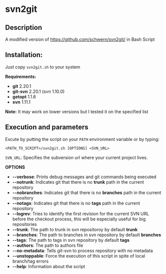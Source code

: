 # svn2git

## Description
A modified version of https://github.com/schwern/svn2git/ in Bash Script

## Installation:

Just copy ```svn2git.sh``` to your system

**Requirements:**
* **git** 2.20.1
* **git-svn** 2.20.1 (svn 1.10.0)
* **getopt** 1.1.6
* **svn** 1.11.1

**Note:**
It may work on lower versions but I tested it on the specified list

## Execution and parameters
Excute by putting the script on your ```PATH``` environment variable or by typing:

```<PATH_TO_SCRIPT>/svn2git.sh [OPTIONS] <SVN_URL>```

```SVN_URL```: Specifies the subversion url where your current project lives.

**OPTIONS**

* **--verbose**: Prints debug messages and git commands being executed
* **--notrunk**: Indicates git that there is no **trunk** path in the current repository
* **--nobranches**: Indicates git that there is no **branches** path in the current repository
* **--notags**: Indicates git that there is no **tags** path in the current repository
* **--logrev**: Tries to identify the first revision for the current SVN URL before the checkout process, this will be especially useful for big repositories
* **--trunk**: The path to trunk in svn repositoroy by default **trunk**
* **--branches**: The path to branches in svn repository by default **branches**
* **--tags**: The path to tags in svn repository by default **tags**
* **--authors**: The path to authors file
* **--no-metadata**: Tells git-svn to process repository with no metadata
* **--unstoppable**: Force the execution of this script in spite of local branch/tag errors
* **--help**: Information about the script

